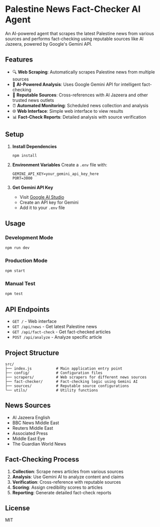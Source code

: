 # Palestine News Fact-Checker AI Agent

An AI-powered agent that scrapes the latest Palestine news from various sources and performs fact-checking using reputable sources like Al Jazeera, powered by Google's Gemini API.

## Features

- 🔍 **Web Scraping**: Automatically scrapes Palestine news from multiple sources
- 🤖 **AI-Powered Analysis**: Uses Google Gemini API for intelligent fact-checking
- 📰 **Reputable Sources**: Cross-references with Al Jazeera and other trusted news outlets
- ⏰ **Automated Monitoring**: Scheduled news collection and analysis
- 🌐 **Web Interface**: Simple web interface to view results
- 📊 **Fact-Check Reports**: Detailed analysis with source verification

## Setup

1. **Install Dependencies**
   ```bash
   npm install
   ```

2. **Environment Variables**
   Create a `.env` file with:
   ```
   GEMINI_API_KEY=your_gemini_api_key_here
   PORT=3000
   ```

3. **Get Gemini API Key**
   - Visit [Google AI Studio](https://aistudio.google.com/)
   - Create an API key for Gemini
   - Add it to your `.env` file

## Usage

### Development Mode
```bash
npm run dev
```

### Production Mode
```bash
npm start
```

### Manual Test
```bash
npm test
```

## API Endpoints

- `GET /` - Web interface
- `GET /api/news` - Get latest Palestine news
- `GET /api/fact-check` - Get fact-checked articles
- `POST /api/analyze` - Analyze specific article

## Project Structure

```
src/
├── index.js           # Main application entry point
├── config/            # Configuration files
├── scrapers/          # Web scrapers for different news sources
├── fact-checker/      # Fact-checking logic using Gemini AI
├── sources/           # Reputable source configurations
└── utils/             # Utility functions
```

## News Sources

- Al Jazeera English
- BBC News Middle East
- Reuters Middle East
- Associated Press
- Middle East Eye
- The Guardian World News

## Fact-Checking Process

1. **Collection**: Scrape news articles from various sources
2. **Analysis**: Use Gemini AI to analyze content and claims
3. **Verification**: Cross-reference with reputable sources
4. **Scoring**: Assign credibility scores to articles
5. **Reporting**: Generate detailed fact-check reports

## License

MIT
